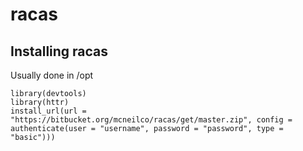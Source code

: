# racas
 
 
## Installing racas

Usually done in /opt

    library(devtools)
    library(httr)
    install_url(url = "https://bitbucket.org/mcneilco/racas/get/master.zip", config = authenticate(user = "username", password = "password", type = "basic")))

